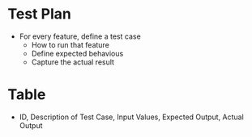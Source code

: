 # Test Plan
- For every feature, define a test case
     - How to run that feature
     - Define expected behavious
     - Capture the actual result

# Table
- ID, Description of Test Case, Input Values, Expected Output, Actual Output